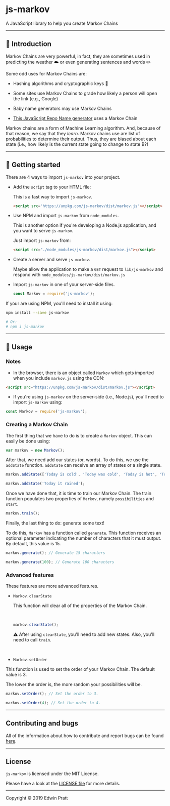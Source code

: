 # js-markov

A JavaScript library to help you create Markov Chains

---

## :beginner: Introduction

Markov Chains are very powerful, in fact, they are sometimes used in predicting the weather :cloud: or even generating sentences and words :pencil2:

Some odd uses for Markov Chains are:

* Hashing algorithms and cryptographic keys :key:

* Some sites use Markov Chains to grade how likely a person will open the link (e.g., Google)

* Baby name generators may use Markov Chains

* [This JavaScript Repo Name generator](https://mrsharpoblunto.github.io/foswig.js/) uses a Markov Chain

Markov chains are a form of Machine Learning algorithm. And, because of that reason, we say that they *learn*. Markov chains use are list of probabilities to determine their output. Thus, they are biased about each state (i.e., how likely is the current state going to change to state B?)

---

## :muscle: Getting started

There are 4 ways to import `js-markov` into your project.

- Add the `script` tag to your HTML file:

  This is a fast way to import `js-markov`.

  ```html
  <script src="https://unpkg.com/js-markov/dist/markov.js"></script>
  ```

- Use NPM and import `js-markov` from `node_modules`.

  This is another option if you're developing a Node.js application, and you want to serve `js-markov`.

  Just import `js-markov` from:

  ```html
  <script src="./node_modules/js-markov/dist/markov.js"></script>

- Create a server and serve `js-markov`.

  Maybe allow the application to make a `GET` request to `lib/js-markov` and respond with `node_modules/js-markov/dist/markov.js`

- Import `js-markov` in one of your server-side files.

  ```javascript
  const Markov = require('js-markov');
  ```

If your are using NPM, you'll need to install it using:

```bash
npm install --save js-markov

# Or:
# npm i js-markov
```

---

## :rocket: Usage

### Notes

- In the browser, there is an object called `Markov` which gets imported when you include `markov.js` using the CDN:

```html
<script src="https://unpkg.com/js-markov/dist/markov.js"></script>
```

- If you're using `js-markov` on the server-side (i.e., Node.js), you'll need to import `js-markov` using:

```javascript
const Markov = require('js-markov');
```

### Creating a Markov Chain

The first thing that we have to do is to create a `Markov` object. This can easily be done using:

```javascript
var markov = new Markov();
```

After that, we need add our states (or, words). To do this, we use the `addState` function. `addState` can receive an array of states or a single state.

```javascript
markov.addState(['Today is cold', 'Today was cold', 'Today is hot', 'Today was hot']);

markov.addState('Today it rained');
```

Once we have done that, it is time to train our Markov Chain. The train function populates two properties of `Markov`, namely `possibilities` and `start`.

```javascript
markov.train();
```

Finally, the last thing to do: generate some text!

To do this, `Markov` has a function called `generate`. This function receives an optional parameter indicating the number of characters that it must output. By default, this value is 15.

```javascript
markov.generate(); // Generate 15 characters

markov.generate(100); // Generate 100 characters
```

### Advanced features

These features are more advanced features.

- `Markov.clearState`
  
  This function will clear all of the properties of the Markov Chain.
  
  <br>

  ```javascript
  markov.clearState();
  ```

  :warning: After using `clearState`, you'll need to add new states. Also, you'll need to call `train`.

<br>

- `Markov.setOrder`

This function is used to set the order of your Markov Chain. The default value is 3.

The lower the order is, the more random your possibilities will be.

```javascript
markov.setOrder(); // Set the order to 3.

markov.setOrder(4); // Set the order to 4.
```

---

## Contributing and bugs

All of the information about how to contribute and report bugs can be found [here](./CONTRIBUTING.md).

---

## License

`js-markov` is licensed under the MIT License.

Please have a look at the [LICENSE file](./LICENSE) for more details.

---

Copyright :copyright: 2019 Edwin Pratt
